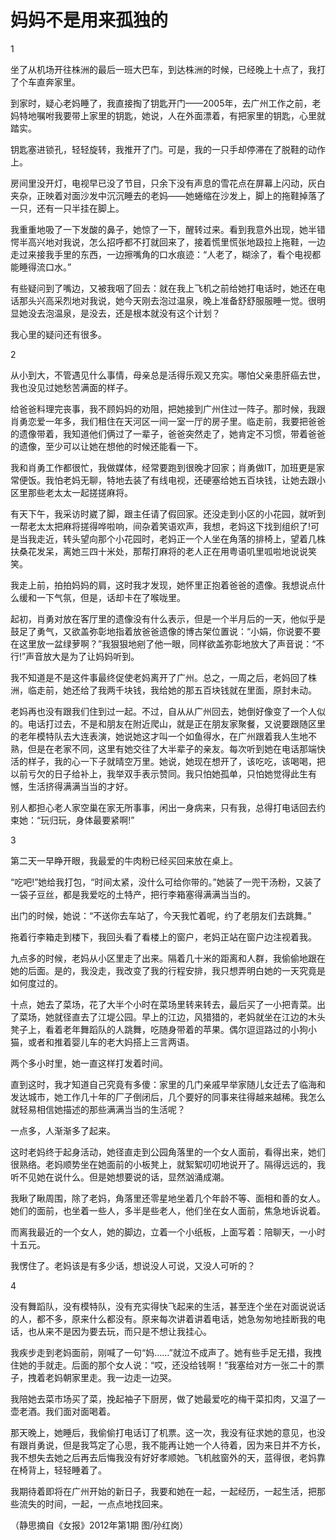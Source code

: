 # 妈妈不是用来孤独的

1 

坐了从机场开往株洲的最后一班大巴车，到达株洲的时候，已经晚上十点了，我打了个车直奔家里。 

到家时，疑心老妈睡了，我直接掏了钥匙开门——2005年，去广州工作之前，老妈特地嘱咐我要带上家里的钥匙，她说，人在外面漂着，有把家里的钥匙，心里就踏实。 

钥匙塞进锁孔，轻轻旋转，我推开了门。可是，我的一只手却停滞在了脱鞋的动作上。 

房间里没开灯，电视早已没了节目，只余下没有声息的雪花点在屏幕上闪动，灰白夹杂，正映着对面沙发中沉沉睡去的老妈——她蜷缩在沙发上，脚上的拖鞋掉落了一只，还有一只半挂在脚上。 

我重重地吸了一下发酸的鼻子，她惊了一下，醒转过来。看到我意外出现，她半错愕半高兴地对我说，怎么招呼都不打就回来了，接着慌里慌张地趿拉上拖鞋，一边走过来接我手里的东西，一边擦嘴角的口水痕迹：“人老了，糊涂了，看个电视都能睡得流口水。” 

有些疑问到了嘴边，又被我咽了回去：就在我上飞机之前给她打电话时，她还在电话那头兴高采烈地对我说，她今天刚去泡过温泉，晚上准备舒舒服服睡一觉。很明显她没去泡温泉，是没去，还是根本就没有这个计划？ 

我心里的疑问还有很多。 

2 

从小到大，不管遇见什么事情，母亲总是活得乐观又充实。哪怕父亲患肝癌去世，我也没见过她愁苦满面的样子。 

给爸爸料理完丧事，我不顾妈妈的劝阻，把她接到广州住过一阵子。那时候，我跟肖勇恋爱一年多，我们租住在天河区一间一室一厅的房子里。临走前，我要把爸爸的遗像带着，我知道他们俩过了一辈子，爸爸突然走了，她肯定不习惯，带着爸爸的遗像，至少可以让她在想他的时候还能看一下。 

我和肖勇工作都很忙，我做媒体，经常要跑到很晚才回家；肖勇做IT，加班更是家常便饭。我怕老妈无聊，特地去装了有线电视，还硬塞给她五百块钱，让她去跟小区里那些老太太一起搓搓麻将。 

有天下午，我采访时崴了脚，跟主任请了假回家。还没走到小区的小花园，就听到一帮老太太把麻将搓得哗啦响，间杂着笑语欢声，我想，老妈这下找到组织了!可是当我走近，转头望向那个小花园时，老妈正一个人坐在角落的排椅上，望着几株扶桑花发呆，离她三四十米处，那帮打麻将的老人正在用粤语叽里呱啦地说说笑笑。 

我走上前，拍拍妈妈的肩，这时我才发现，她怀里正抱着爸爸的遗像。我想说点什么缓和一下气氛，但是，话却卡在了喉咙里。 

起初，肖勇对放在客厅里的遗像没有什么表示，但是一个半月后的一天，他似乎是鼓足了勇气，又欲盖弥彰地指着放爸爸遗像的博古架位置说：“小娟，你说要不要在这里放一盆绿萝啊？”我狠狠地剜了他一眼，同样欲盖弥彰地放大了声音说：“不行!”声音放大是为了让妈妈听到。 

我不知道是不是这件事最终促使老妈离开了广州。总之，一周之后，老妈回了株洲，临走前，她还给了我两千块钱，我给她的那五百块钱就在里面，原封未动。 

老妈再也没有跟我们住到过一起。不过，自从从广州回去，她倒好像变了一个人似的。电话打过去，不是和朋友在附近爬山，就是正在朋友家聚餐，又说要跟随区里的老年模特队去大连表演，她说她这才叫一个如鱼得水，在广州跟着我人生地不熟，但是在老家不同，这里有她交往了大半辈子的亲友。每次听到她在电话那端快活的样子，我的心一下子就晴空万里。她说，她现在想开了，该吃吃，该喝喝，把以前亏欠的日子给补上，我举双手表示赞同。我只怕她孤单，只怕她觉得此生有憾，生活挤得满满当当的才好。 

别人都担心老人家空巢在家无所事事，闲出一身病来，只有我，总得打电话回去约束她：“玩归玩，身体最要紧啊!” 

3 

第二天一早睁开眼，我最爱的牛肉粉已经买回来放在桌上。 

“吃吧!”她给我打包，“时间太紧，没什么可给你带的。”她装了一兜干汤粉，又装了一袋子豆丝，都是我爱吃的土特产，把行李箱塞得满满当当的。 

出门的时候，她说：“不送你去车站了，今天我忙着呢，约了老朋友们去跳舞。” 

拖着行李箱走到楼下，我回头看了看楼上的窗户，老妈正站在窗户边注视着我。 

九点多的时候，老妈从小区里走了出来。隔着几十米的距离和人群，我偷偷地跟在她的后面。是的，我没走，我改变了我的行程安排，我只想弄明白她的一天究竟是如何度过的。 

十点，她去了菜场，花了大半个小时在菜场里转来转去，最后买了一小把青菜。出了菜场，她就径直去了江堤公园。早上的江边，风猎猎的，老妈就坐在江边的木头凳子上，看着老年舞蹈队的人跳舞，吃随身带着的苹果。偶尔逗逗路过的小狗小猫，或者和推着婴儿车的老大妈搭上三言两语。 

两个多小时里，她一直这样打发着时间。 

直到这时，我才知道自己究竟有多傻：家里的几门亲戚早举家随儿女迁去了临海和发达城市，她工作几十年的厂子倒闭后，几个要好的同事来往得越来越稀。我怎么就轻易相信她描述的那些满满当当的生活呢？ 

一点多，人渐渐多了起来。 

这时老妈终于起身活动，她径直走到公园角落里的一个女人面前，看得出来，她们很熟络。老妈顺势坐在她面前的小板凳上，就絮絮叨叨地说开了。隔得远远的，我听不见她在说什么。但是她想要说的话，显然汹涌成潮。 

我瞅了瞅周围，除了老妈，角落里还零星地坐着几个年龄不等、面相和善的女人。她们的面前，也坐着一些人，多半是些老人，他们坐在女人面前，焦急地诉说着。 

而离我最近的一个女人，她的脚边，立着一个小纸板，上面写着：陪聊天，一小时十五元。 

我愣住了。老妈该是有多少话，想说没人可说，又没人可听的？ 

4 

没有舞蹈队，没有模特队，没有充实得快飞起来的生活，甚至连个坐在对面说说话的人，都不多，原来什么都没有。原来每次讲着讲着电话，她急匆匆地挂断我的电话，也从来不是因为要去玩，而只是不想让我挂心。 

我疾步走到老妈面前，刚喊了一句“妈……”就泣不成声了。她有些手足无措，我拽住她的手就走。后面的那个女人说：“哎，还没给钱啊！”我塞给对方一张二十的票子，拽着老妈朝家里走。我一边走一边哭。 

我陪她去菜市场买了菜，挽起袖子下厨房，做了她最爱吃的梅干菜扣肉，又温了一壶老酒。我们面对面喝着。 

那天晚上，她睡后，我偷偷打电话订了机票。这一次，我没有征求她的意见，也没有跟肖勇说，但是我笃定了心思，我不能再让她一个人待着，因为来日并不方长，我不想失去她之后再去后悔我没有好好孝顺她。飞机舷窗外的天，蓝得很，老妈靠在椅背上，轻轻睡着了。 

我期待着即将在广州开始的新日子，我要和她在一起，一起经历，一起生活，把那些流失的时间，一起，一点点地找回来。 

（静思摘自《女报》2012年第1期 图/孙红岗）